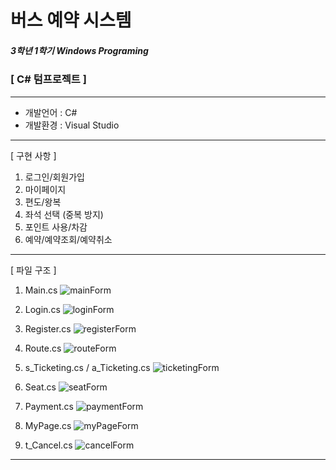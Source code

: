 # 버스 예약 시스템
##### 3학년 1학기 Windows Programing
### [ C# 텀프로젝트 ]

---

* 개발언어 : C#
* 개발환경 : Visual Studio

---

[ 구현 사항 ]
1. 로그인/회원가입
2. 마이페이지
3. 편도/왕복
4. 좌석 선택 (중복 방지)
5. 포인트 사용/차감
6. 예약/예약조회/예약취소

---

[ 파일 구조 ]
1. Main.cs
![mainForm](./images/mainForm.png)

2. Login.cs
![loginForm](./images/LoginForm.png)

3. Register.cs
![registerForm](./images/RegisterForm.png)

4. Route.cs
![routeForm](./images/RouteForm.png)

5. s_Ticketing.cs / a_Ticketing.cs
![ticketingForm](./images/s_TicketingForm.png)

6. Seat.cs
![seatForm](./images/SeatForm.png)

7. Payment.cs
![paymentForm](./images/PaymentForm.png)

8. MyPage.cs
![myPageForm](./images/MyPageForm.png)

9. t_Cancel.cs
![cancelForm](./images/t_CancelForm.png)

---
